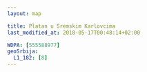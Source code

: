 ```yaml
---
layout: map

title: Platan u Sremskim Karlovcima
last_modified_at: 2018-05-17T00:48:14+02:00

WDPA: [555588977]
geoSrbija:
  L1_182: [8]
---
```

